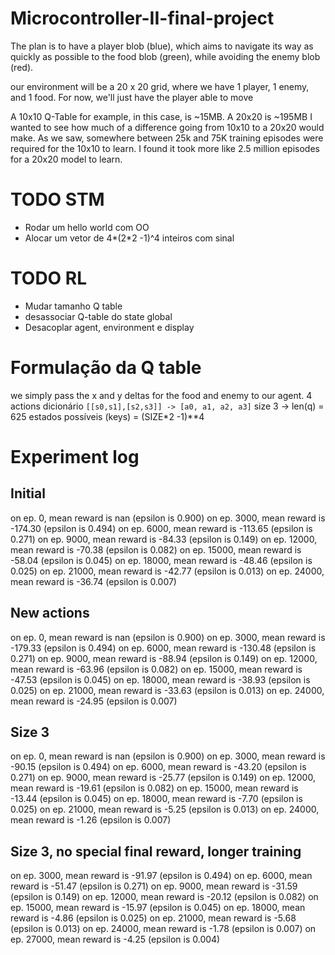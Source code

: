 # Microcontroller-II-final-project

The plan is to have a player blob (blue), which aims to navigate its way as quickly as possible to the food blob (green), while avoiding the enemy blob (red).

 our environment will be a 20 x 20 grid, where we have 1 player, 1 enemy, and 1 food. For now, we'll just have the player able to move

A 10x10 Q-Table for example, in this case, is ~15MB. A 20x20 is ~195MB
I wanted to see how much of a difference going from 10x10 to a 20x20 would make. As we saw, somewhere between 25k and 75K training episodes were required for the 10x10 to learn. I found it took more like 2.5 million episodes for a 20x20 model to learn.


# TODO STM
* Rodar um hello world com OO
* Alocar um vetor de 4*(2*2 -1)^4 inteiros com sinal

# TODO RL
* Mudar tamanho Q table
* desassociar Q-table do state global
* Desacoplar agent, environment e display

# Formulação da Q table
we simply pass the x and y deltas for the food and enemy to our agent.
4 actions
dicionário `[[s0,s1],[s2,s3]] -> [a0, a1, a2, a3]`
size 3 -> len(q) = 625 estados possíveis (keys) = (SIZE*2 -1)**4

# Experiment log
## Initial
on ep. 0, mean reward is nan (epsilon is 0.900)
on ep. 3000, mean reward is -174.30 (epsilon is 0.494)
on ep. 6000, mean reward is -113.65 (epsilon is 0.271)
on ep. 9000, mean reward is -84.33 (epsilon is 0.149)
on ep. 12000, mean reward is -70.38 (epsilon is 0.082)
on ep. 15000, mean reward is -58.04 (epsilon is 0.045)
on ep. 18000, mean reward is -48.46 (epsilon is 0.025)
on ep. 21000, mean reward is -42.77 (epsilon is 0.013)
on ep. 24000, mean reward is -36.74 (epsilon is 0.007)

## New actions
on ep. 0, mean reward is nan (epsilon is 0.900)
on ep. 3000, mean reward is -179.33 (epsilon is 0.494)
on ep. 6000, mean reward is -130.48 (epsilon is 0.271)
on ep. 9000, mean reward is -88.94 (epsilon is 0.149)
on ep. 12000, mean reward is -63.96 (epsilon is 0.082)
on ep. 15000, mean reward is -47.53 (epsilon is 0.045)
on ep. 18000, mean reward is -38.93 (epsilon is 0.025)
on ep. 21000, mean reward is -33.63 (epsilon is 0.013)
on ep. 24000, mean reward is -24.95 (epsilon is 0.007)

## Size 3
on ep. 0, mean reward is nan (epsilon is 0.900)
on ep. 3000, mean reward is -90.15 (epsilon is 0.494)
on ep. 6000, mean reward is -43.20 (epsilon is 0.271)
on ep. 9000, mean reward is -25.77 (epsilon is 0.149)
on ep. 12000, mean reward is -19.61 (epsilon is 0.082)
on ep. 15000, mean reward is -13.44 (epsilon is 0.045)
on ep. 18000, mean reward is -7.70 (epsilon is 0.025)
on ep. 21000, mean reward is -5.25 (epsilon is 0.013)
on ep. 24000, mean reward is -1.26 (epsilon is 0.007)

## Size 3, no special final reward, longer training
on ep. 3000, mean reward is -91.97 (epsilon is 0.494)
on ep. 6000, mean reward is -51.47 (epsilon is 0.271)
on ep. 9000, mean reward is -31.59 (epsilon is 0.149)
on ep. 12000, mean reward is -20.12 (epsilon is 0.082)
on ep. 15000, mean reward is -15.97 (epsilon is 0.045)
on ep. 18000, mean reward is -4.86 (epsilon is 0.025)
on ep. 21000, mean reward is -5.68 (epsilon is 0.013)
on ep. 24000, mean reward is -1.78 (epsilon is 0.007)
on ep. 27000, mean reward is -4.25 (epsilon is 0.004)
